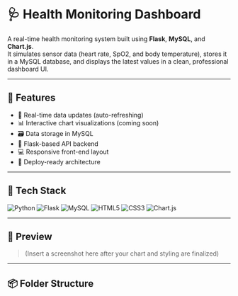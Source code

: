 # 🩺 Health Monitoring Dashboard

A real-time health monitoring system built using **Flask**, **MySQL**, and **Chart.js**.  
It simulates sensor data (heart rate, SpO2, and body temperature), stores it in a MySQL database, and displays the latest values in a clean, professional dashboard UI.

---

## 🚀 Features

- 🔄 Real-time data updates (auto-refreshing)
- 📊 Interactive chart visualizations (coming soon)
- 🗃️ Data storage in MySQL
- 🧪 Flask-based API backend
- 💻 Responsive front-end layout
- 🧠 Deploy-ready architecture

---

## 🧰 Tech Stack

![Python](https://img.shields.io/badge/Python-3776AB?style=for-the-badge&logo=python&logoColor=white)
![Flask](https://img.shields.io/badge/Flask-000000?style=for-the-badge&logo=flask&logoColor=white)
![MySQL](https://img.shields.io/badge/MySQL-00758F?style=for-the-badge&logo=mysql&logoColor=white)
![HTML5](https://img.shields.io/badge/HTML5-E34F26?style=for-the-badge&logo=html5&logoColor=white)
![CSS3](https://img.shields.io/badge/CSS3-1572B6?style=for-the-badge&logo=css3&logoColor=white)
![Chart.js](https://img.shields.io/badge/Chart.js-FF6384?style=for-the-badge&logo=chartdotjs&logoColor=white)

---

## 📸 Preview

> (Insert a screenshot here after your chart and styling are finalized)

---

## 📦 Folder Structure

